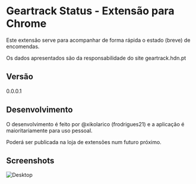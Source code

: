 # Geartrack Status - Extensão para Chrome

Este extensão serve para acompanhar de forma rápida o estado (breve) de encomendas.

Os dados apresentados são da responsabilidade do site geartrack.hdn.pt

## Versão

0.0.0.1

## Desenvolvimento

O desenvolvimento é feito por @xikolarico (frodrigues21) e a aplicação é maioritariamente para uso pessoal.

Poderá ser publicada na loja de extensões num futuro próximo.

## Screenshots

![Desktop](https://i.imgur.com/2mFQOvi.png)